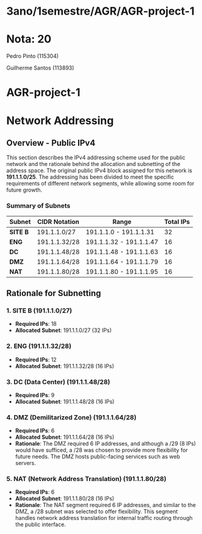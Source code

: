 # 3ano/1semestre/AGR/AGR-project-1

# Nota: 20

Pedro Pinto (115304)

Guilherme Santos (113893)

# AGR-project-1

# Network Addressing

## Overview - Public IPv4

This section describes the IPv4 addressing scheme used for the public network and the rationale behind the allocation and subnetting of the address space. The original public IPv4 block assigned for this network is **191.1.1.0/25**. The addressing has been divided to meet the specific requirements of different network segments, while allowing some room for future growth.

### Summary of Subnets

| Subnet             | CIDR Notation    | Range                | Total IPs |
|--------------------|------------------|----------------------|-----------|
| **SITE B**         | 191.1.1.0/27     | 191.1.1.0 - 191.1.1.31 | 32         |
| **ENG**            | 191.1.1.32/28    | 191.1.1.32 - 191.1.1.47 | 16        |
| **DC**             | 191.1.1.48/28    | 191.1.1.48 - 191.1.1.63 | 16        | 
| **DMZ**            | 191.1.1.64/28    | 191.1.1.64 - 191.1.1.79 | 16        |
| **NAT**            | 191.1.1.80/28    | 191.1.1.80 - 191.1.1.95 | 16        |

## Rationale for Subnetting

### 1. **SITE B (191.1.1.0/27)**
   - **Required IPs**: 18
   - **Allocated Subnet**: 191.1.1.0/27 (32 IPs)

### 2. **ENG (191.1.1.32/28)**
   - **Required IPs**: 12
   - **Allocated Subnet**: 191.1.1.32/28 (16 IPs)

### 3. **DC (Data Center) (191.1.1.48/28)**
   - **Required IPs**: 9
   - **Allocated Subnet**: 191.1.1.48/28 (16 IPs)

### 4. **DMZ (Demilitarized Zone) (191.1.1.64/28)**
   - **Required IPs**: 6
   - **Allocated Subnet**: 191.1.1.64/28 (16 IPs)
   - **Rationale**: The DMZ required 6 IP addresses, and although a /29 (8 IPs) would have sufficed, a /28 was chosen to provide more flexibility for future needs. The DMZ hosts public-facing services such as web servers.

### 5. **NAT (Network Address Translation) (191.1.1.80/28)**
   - **Required IPs**: 6
   - **Allocated Subnet**: 191.1.1.80/28 (16 IPs)
   - **Rationale**: The NAT segment required 6 IP addresses, and similar to the DMZ, a /28 subnet was selected to offer flexibility. This segment handles network address translation for internal traffic routing through the public interface.

